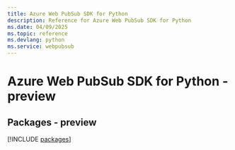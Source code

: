 ```yaml
---
title: Azure Web PubSub SDK for Python
description: Reference for Azure Web PubSub SDK for Python
ms.date: 04/09/2025
ms.topic: reference
ms.devlang: python
ms.service: webpubsub
---
```

# Azure Web PubSub SDK for Python - preview
## Packages - preview
[!INCLUDE [packages](web-pubsub-index.md)]